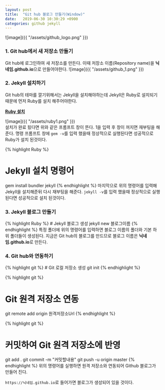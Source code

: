 ```yaml
---
layout: post
title:  "Git hub 블로그 만들기(Window)"
date:   2019-06-30 10:30:29 +0900
categories: github jekyll
---
```

![image]({{ "/assets/github_logo.png" }})
<br>


<h3>1. Git hub에서 새 저장소 만들기</h3>
Git hub에 로그인하여 새 저장소를 만든다. 이때 저장소 이름(Repository name)을 <b>닉네임.github.io</b>으로 만들어야한다. 
![image]({{ "/assets/github_1.png" }})

<h3>2. Jekyll 설치하기</h3>
Git hub의 테마를 깔기위해서는 Jekyll을 설치해야하는데 Jekyll은 Ruby로 설치되기 때문에 먼저 Ruby를 설치 해주어야한다.

<b>[Ruby 설치][Ruby_download]</b>

![image]({{ "/assets/ruby1.png" }})
<br>
설치가 완료 됬다면 위와 같은 프롬프트 창이 뜬다. 1을 입력 후 창이 꺼지면 재부팅을 해준다.
명령 프롬프트 창에 `gem -v`를 입력 했을때 정상적으로 실행된다면 성공적으로 Ruby가 설치 된것이다.

{% highlight Ruby  %}
# Jekyll 설치 명령어
gem install bundler jekyll
{% endhighlight %}
마지막으로 위의 명령어를 입력해 Jekyll을 설치해준뒤 다시 재부팅을 해준다.
`jekyll -v`를 입력 했을때 정상적으로 실행된다면 성공적으로 설치 된것이다.

<h3>3. Jekyll 블로그 만들기</h3>
{% highlight Ruby  %}
# Jekyll 블로그 생성
jekyll new 블로그이름
{% endhighlight %}
특정 폴더에 위의 명령어를 입력하면 블로그 이름의 폴더와 기본 하위 폴더들이 생성된다.
지금은 Git hub의 블로그를 만드므로 블로그 이름은 <b>닉네임.github.io</b>로 만든다.

<h3>4. Git hub와 연동하기</h3>
{% highlight git  %}
# Git 로컬 저장소 생성
git init
{% endhighlight %}

{% highlight git  %}
# Git 원격 저장소 연동
git remote add origin 원격저장소Url
{% endhighlight %}

{% highlight git  %}
# 커밋하여 Git 원격 저장소에 반영
git add .
git commit -m "커밋할내용"
git push -u origin master
{% endhighlight %}
위의 명령어를 실행하면 원격 저장소와 연동되어 Github 블로그가 만들어 진다.

`https://닉네임.github.io`로 들어가면 블로그가 생성되어 있을 것이다.


[Ruby_download]: https://rubyinstaller.org/
[site_address1]: http://pygments.org/languages/
